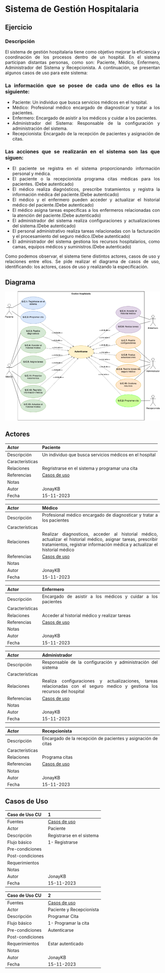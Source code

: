 <div align="justify">

# Sistema de Gestión Hospitalaria

## Ejercicio


### Descripción
El sistema de gestión hospitalaria tiene como objetivo mejorar la eficiencia y coordinación de los procesos dentro de un hospital. 
En el sistema participan distantas personas, como son: Paciente, Médico, Enfermero, Administrador del Sistema y Recepcionista. A continuación, se presentan algunos casos de uso para este sistema:

### La información que se posee de cada uno de ellos es la siguiente:
- Paciente: Un individuo que busca servicios médicos en el hospital.
- Médico: Profesional médico encargado de diagnosticar y tratar a los pacientes.
- Enfermero: Encargado de asistir a los médicos y cuidar a los pacientes.
- Administrador del Sistema: Responsable de la configuración y administración del sistema.
- Recepcionista: Encargado de la recepción de pacientes y asignación de citas.

### Las acciones que se realizarán en el sistema son las que siguen:
- El paciente se registra en el sistema proporcionando información personal y médica.
- El paciente o la recepcionista programa citas médicas para los pacientes. (Debe autenticado)
- El médico realiza diagnósticos, prescribe tratamientos y registra la información médica del paciente.(Debe autenticado)
- El médico y el enfermero pueden acceder y actualizar el historial médico del paciente.(Debe autenticado)
- El médico asigna tareas específicas a los enfermeros relacionadas con la atención del paciente.(Debe autenticado)
- El administrador del sistema realiza configuraciones y actualizaciones del sistema.(Debe autenticado)
- El personal administrativo realiza tareas relacionadas con la facturación y el procesamiento del seguro médico.(Debe autenticado)
- El administrador del sistema gestiona los recursos hospitalarios, como camas, equipos médicos y suministros.(Debe autenticado)

Como podemos observar, el sistema tiene distintos actores, casos de uso y relaciones entre ellos. Se pide realizar el diagrama de casos de uso, identificando: los actores, casos de uso y realizando la especificación.
## Diagrama
<div align = "center">
<img src= "./images/CasosDeUso1.png"/>
</div>

## Actores

|  Actor | Paciente |
|---|---|
| Descripción  | Un individuo que busca servicios médicos en el hospital  |
| Características  |  |
| Relaciones | Regristrarse en el sistema y programar una cita |
| Referencias | [Casos de uso](https://github.com/jpexposito/docencia/blob/master/Primero/ETS/DIAGRAMAS/tareas/gestion-hospitalaria.md) |   
|  Notas |   |
| Autor  | JonayKB|
|Fecha | 15-11-2023 |

|  Actor | Médico |
|---|---|
| Descripción  | Profesional médico encargado de diagnosticar y tratar a los pacientes  |
| Características  |  |
| Relaciones | Realizar diagnosticos, acceder al historial médico, actualizar el historial médico, asignar tareas, prescribir tratamientos, registrar información médica y actualizar el historial médico |
| Referencias | [Casos de uso](https://github.com/jpexposito/docencia/blob/master/Primero/ETS/DIAGRAMAS/tareas/gestion-hospitalaria.md) |   
|  Notas |   |
| Autor  | JonayKB|
|Fecha | 15-11-2023 |

|  Actor | Enfermero |
|---|---|
| Descripción  | Encargado de asistir a los médicos y cuidar a los pacientes  |
| Características  |  |
| Relaciones | Acceder al historial médico y realizar tareas |
| Referencias | [Casos de uso](https://github.com/jpexposito/docencia/blob/master/Primero/ETS/DIAGRAMAS/tareas/gestion-hospitalaria.md) |   
|  Notas |   |
| Autor  | JonayKB|
|Fecha | 15-11-2023 |

|  Actor | Administrador |
|---|---|
| Descripción  | Responsable de la configuración y administración del sistema  |
| Características  |  |
| Relaciones | Realiza configuraciones y actualizaciones, tareas relacionadas con el seguro medico y gestiona los recursos del hospital |
| Referencias | [Casos de uso](https://github.com/jpexposito/docencia/blob/master/Primero/ETS/DIAGRAMAS/tareas/gestion-hospitalaria.md) |   
|  Notas |   |
| Autor  | JonayKB|
|Fecha | 15-11-2023 |

|  Actor | Recepcionista |
|---|---|
| Descripción  | Encargado de la recepción de pacientes y asignación de citas  |
| Características  |  |
| Relaciones | Programa citas |
| Referencias | [Casos de uso](https://github.com/jpexposito/docencia/blob/master/Primero/ETS/DIAGRAMAS/tareas/gestion-hospitalaria.md) |   
|  Notas |   |
| Autor  | JonayKB|
|Fecha | 15-11-2023 |

## Casos de Uso

  |  Caso de Uso    CU | 1  |
  |---|---|
  | Fuentes  | [Casos de uso](https://github.com/jpexposito/docencia/blob/master/Primero/ETS/DIAGRAMAS/tareas/gestion-hospitalaria.md)  |
  | Actor  |  Paciente |
  | Descripción | Registrarse en el sistema  |
  | Flujo básico | 1- Registrarse|
  | Pre-condiciones |   |  
  | Post-condiciones  |   |  
  |  Requerimientos |  |
  |  Notas |   |
  | Autor  | JonayKB |
  |Fecha | 15-11-2023 |

  |  Caso de Uso    CU | 2  |
  |---|---|
  | Fuentes  | [Casos de uso](https://github.com/jpexposito/docencia/blob/master/Primero/ETS/DIAGRAMAS/tareas/gestion-hospitalaria.md)  |
  | Actor  |  Paciente y Recepcionista |
  | Descripción | Programar Cita  |
  | Flujo básico | 1- Programar la cita|
  | Pre-condiciones | Autenticarse  |  
  | Post-condiciones  |   |  
  |  Requerimientos | Estar autenticado |
  |  Notas |   |
  | Autor  | JonayKB |
  |Fecha | 15-11-2023 |

</div>